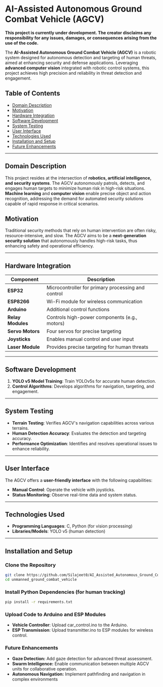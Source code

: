 # AI-Assisted Autonomous Ground Combat Vehicle (AGCV)

**This project is currently under development. The creator disclaims any responsibility for any issues, damages, or consequences arising from the use of the code.**

The **AI-Assisted Autonomous Ground Combat Vehicle (AGCV)** is a robotic system designed for autonomous detection and targeting of human threats, aimed at enhancing security and defense applications. Leveraging **advanced computer vision** integrated with robotic control systems, this project achieves high precision and reliability in threat detection and engagement.

## Table of Contents
- [Domain Description](#domain-description)
- [Motivation](#motivation)
- [Hardware Integration](#hardware-integration)
- [Software Development](#software-development)
- [System Testing](#system-testing)
- [User Interface](#user-interface)
- [Technologies Used](#technologies-used)
- [Installation and Setup](#installation-and-setup)
- [Future Enhancements](#future-enhancements)

---

## Domain Description

This project resides at the intersection of **robotics, artificial intelligence, and security systems**. The AGCV autonomously patrols, detects, and engages human targets to minimize human risk in high-risk situations. **Machine learning** and **computer vision** enable precise object and action recognition, addressing the demand for automated security solutions capable of rapid response in critical scenarios.

## Motivation

Traditional security methods that rely on human intervention are often risky, resource-intensive, and slow. The AGCV aims to be a **next-generation security solution** that autonomously handles high-risk tasks, thus enhancing safety and operational efficiency.

---

## Hardware Integration

| Component           | Description                                  |
|---------------------|----------------------------------------------|
| **ESP32**           | Microcontroller for primary processing and control |
| **ESP8266**         | Wi-Fi module for wireless communication       |
| **Arduino**         | Additional control functions                  |
| **Relay Modules**   | Controls high-power components (e.g., motors) |
| **Servo Motors**    | Four servos for precise targeting            |
| **Joysticks**       | Enables manual control and user input        |
| **Laser Module**    | Provides precise targeting for human threats |

---

## Software Development

1. **YOLO v5 Model Training**: Train YOLOv5s for accurate human detection.
2. **Control Algorithms**: Develops algorithms for navigation, targeting, and engagement.

---

## System Testing

- **Terrain Testing**: Verifies AGCV's navigation capabilities across various terrains.
- **Human Detection Accuracy**: Evaluates the detection and targeting accuracy.
- **Performance Optimization**: Identifies and resolves operational issues to enhance reliability.

---

## User Interface

The AGCV offers a **user-friendly interface** with the following capabilities:

- **Manual Control**: Operate the vehicle with joysticks.
- **Status Monitoring**: Observe real-time data and system status.

---

## Technologies Used

- **Programming Languages**: C, Python (for vision processing)
- **Libraries/Models**: YOLO v5 (human detection)

---

## Installation and Setup

### Clone the Repository

```bash
git clone https://github.com/Silajeet0/AI_Assisted_Autonomous_Ground_Combat_Vehicle.git
cd unmanned_ground_combat_vehicle
```

### Install Python Dependencies (for human tracking)

```bash
pip install -r requirements.txt
```

### Upload Code to Arduino and ESP Modules
- **Vehicle Controller**: Upload car_control.ino to the Arduino.
- **ESP Transmission**: Upload transmitter.ino to ESP modules for wireless control.

### Future Enhancements
- **Gaze Detection:** Add gaze detection for advanced threat assessment.
- **Swarm Intelligence:** Enable communication between multiple AGCV units for collaborative operation.
- **Autonomous Navigation:** Implement pathfinding and navigation in complex environments
